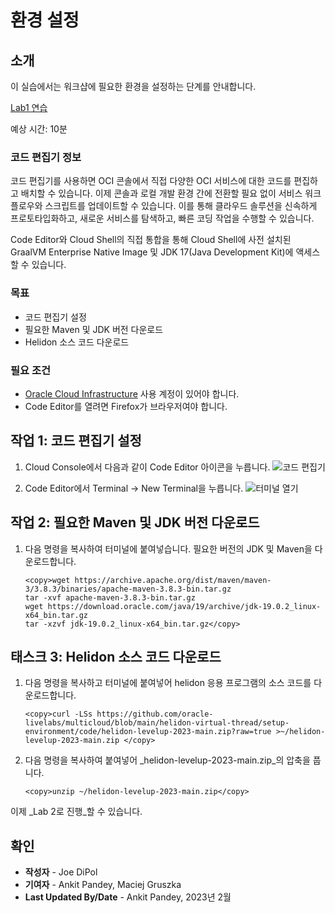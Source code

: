 # 환경 설정

## 소개

이 실습에서는 워크샵에 필요한 환경을 설정하는 단계를 안내합니다.

[Lab1 연습](videohub:1_far2bboa)

예상 시간: 10분

### 코드 편집기 정보

코드 편집기를 사용하면 OCI 콘솔에서 직접 다양한 OCI 서비스에 대한 코드를 편집하고 배치할 수 있습니다. 이제 콘솔과 로컬 개발 환경 간에 전환할 필요 없이 서비스 워크플로우와 스크립트를 업데이트할 수 있습니다. 이를 통해 클라우드 솔루션을 신속하게 프로토타입화하고, 새로운 서비스를 탐색하고, 빠른 코딩 작업을 수행할 수 있습니다.

Code Editor와 Cloud Shell의 직접 통합을 통해 Cloud Shell에 사전 설치된 GraalVM Enterprise Native Image 및 JDK 17(Java Development Kit)에 액세스할 수 있습니다.

### 목표

*   코드 편집기 설정
*   필요한 Maven 및 JDK 버전 다운로드
*   Helidon 소스 코드 다운로드

### 필요 조건

*   [Oracle Cloud Infrastructure](https://cloud.oracle.com/en_US/cloud-infrastructure) 사용 계정이 있어야 합니다.
*   Code Editor를 열려면 Firefox가 브라우저여야 합니다.

## 작업 1: 코드 편집기 설정

1.  Cloud Console에서 다음과 같이 Code Editor 아이콘을 누릅니다. ![코드 편집기](images/code-editor.png)
    
2.  Code Editor에서 Terminal -> New Terminal을 누릅니다. ![터미널 열기](images/open-terminal.png)
    

## 작업 2: 필요한 Maven 및 JDK 버전 다운로드

1.  다음 명령을 복사하여 터미널에 붙여넣습니다. 필요한 버전의 JDK 및 Maven을 다운로드합니다.
    
        <copy>wget https://archive.apache.org/dist/maven/maven-3/3.8.3/binaries/apache-maven-3.8.3-bin.tar.gz
        tar -xvf apache-maven-3.8.3-bin.tar.gz
        wget https://download.oracle.com/java/19/archive/jdk-19.0.2_linux-x64_bin.tar.gz
        tar -xzvf jdk-19.0.2_linux-x64_bin.tar.gz</copy>
        

## 태스크 3: Helidon 소스 코드 다운로드

1.  다음 명령을 복사하고 터미널에 붙여넣어 helidon 응용 프로그램의 소스 코드를 다운로드합니다.
    
        <copy>curl -LSs https://github.com/oracle-livelabs/multicloud/blob/main/helidon-virtual-thread/setup-environment/code/helidon-levelup-2023-main.zip?raw=true >~/helidon-levelup-2023-main.zip </copy>
        
2.  다음 명령을 복사하여 붙여넣어 _helidon-levelup-2023-main.zip_의 압축을 풉니다.
    
        <copy>unzip ~/helidon-levelup-2023-main.zip</copy>
        

이제 _Lab 2로 진행_할 수 있습니다.

## 확인

*   **작성자** - Joe DiPol
*   **기여자** - Ankit Pandey, Maciej Gruszka
*   **Last Updated By/Date** - Ankit Pandey, 2023년 2월